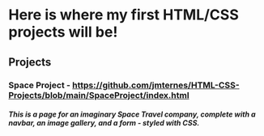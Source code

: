 # Here is where my first HTML/CSS projects will be!

## Projects

### Space Project - https://github.com/jmternes/HTML-CSS-Projects/blob/main/SpaceProject/index.html
##### This is a page for an imaginary Space Travel company, complete with a navbar, an image gallery, and a form - styled with CSS.
